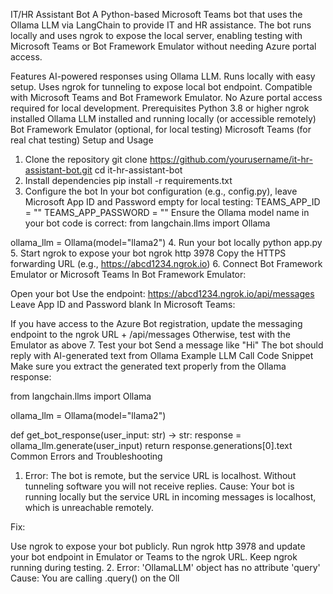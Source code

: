 IT/HR Assistant Bot
A Python-based Microsoft Teams bot that uses the Ollama LLM via LangChain to provide IT and HR assistance. The bot runs locally and uses ngrok to expose the local server, enabling testing with Microsoft Teams or Bot Framework Emulator without needing Azure portal access.

Features
AI-powered responses using Ollama LLM.
Runs locally with easy setup.
Uses ngrok for tunneling to expose local bot endpoint.
Compatible with Microsoft Teams and Bot Framework Emulator.
No Azure portal access required for local development.
Prerequisites
Python 3.8 or higher
ngrok installed
Ollama LLM installed and running locally (or accessible remotely)
Bot Framework Emulator (optional, for local testing)
Microsoft Teams (for real chat testing)
Setup and Usage
1. Clone the repository
git clone https://github.com/yourusername/it-hr-assistant-bot.git
cd it-hr-assistant-bot
2. Install dependencies
pip install -r requirements.txt
3. Configure the bot
In your bot configuration (e.g., config.py), leave Microsoft App ID and Password empty for local testing:
TEAMS_APP_ID = ""
TEAMS_APP_PASSWORD = ""
Ensure the Ollama model name in your bot code is correct:
from langchain.llms import Ollama

ollama_llm = Ollama(model="llama2")
4. Run your bot locally
python app.py
5. Start ngrok to expose your bot
ngrok http 3978
Copy the HTTPS forwarding URL (e.g., https://abcd1234.ngrok.io)
6. Connect Bot Framework Emulator or Microsoft Teams
In Bot Framework Emulator:

Open your bot
Use the endpoint: https://abcd1234.ngrok.io/api/messages
Leave App ID and Password blank
In Microsoft Teams:

If you have access to the Azure Bot registration, update the messaging endpoint to the ngrok URL + /api/messages
Otherwise, test with the Emulator as above
7. Test your bot
Send a message like "Hi"
The bot should reply with AI-generated text from Ollama
Example LLM Call Code Snippet
Make sure you extract the generated text properly from the Ollama response:

from langchain.llms import Ollama

ollama_llm = Ollama(model="llama2")

def get_bot_response(user_input: str) -> str:
    response = ollama_llm.generate(user_input)
    return response.generations[0].text
Common Errors and Troubleshooting
1. Error:
The bot is remote, but the service URL is localhost. Without tunneling software you will not receive replies.
Cause: Your bot is running locally but the service URL in incoming messages is localhost, which is unreachable remotely.

Fix:

Use ngrok to expose your bot publicly.
Run ngrok http 3978 and update your bot endpoint in Emulator or Teams to the ngrok URL.
Keep ngrok running during testing.
2. Error:
'OllamaLLM' object has no attribute 'query'
Cause: You are calling .query() on the Oll